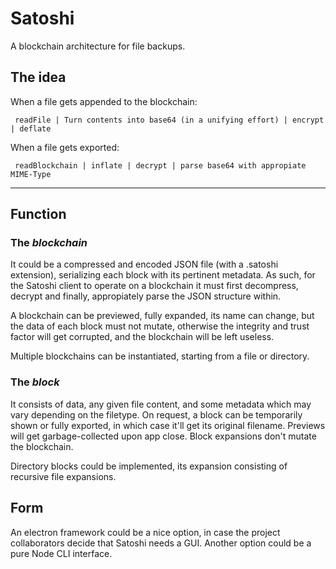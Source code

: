 # **Satoshi**

A blockchain architecture for file backups.


## The idea



When a file gets appended to the blockchain:

     readFile | Turn contents into base64 (in a unifying effort) | encrypt | deflate 


When a file gets exported:

     readBlockchain | inflate | decrypt | parse base64 with appropiate MIME-Type


___

## Function

### The _blockchain_

It could be a compressed and encoded JSON file (with a .satoshi extension), serializing each block with its pertinent metadata. As such, for the Satoshi client to operate on a blockchain it must first decompress, decrypt and finally, appropiately parse the JSON structure within.

A blockchain can be previewed, fully expanded, its name can change, but the data of each block must not mutate, otherwise the integrity and trust factor will get corrupted, and the blockchain will be left useless.

Multiple blockchains can be instantiated, starting from a file or directory.


### The _block_

It consists of data, any given file content, and some metadata which may vary depending on the filetype. On request, a block can be temporarily shown or fully exported, in which case it'll get its original filename. Previews will get garbage-collected upon app close. Block expansions don't mutate the blockchain.

Directory blocks could be implemented, its expansion consisting of recursive file expansions.


## Form

An electron framework could be a nice option, in case the project collaborators decide that Satoshi needs a GUI. Another option could be a pure Node CLI interface.


